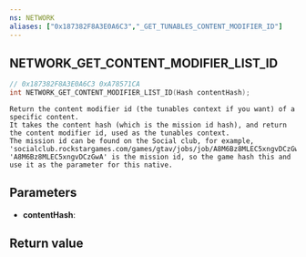 ```yaml
---
ns: NETWORK
aliases: ["0x187382F8A3E0A6C3","_GET_TUNABLES_CONTENT_MODIFIER_ID"]
---
```

## NETWORK_GET_CONTENT_MODIFIER_LIST_ID

```c
// 0x187382F8A3E0A6C3 0xA78571CA
int NETWORK_GET_CONTENT_MODIFIER_LIST_ID(Hash contentHash);
```

```
Return the content modifier id (the tunables context if you want) of a specific content.  
It takes the content hash (which is the mission id hash), and return the content modifier id, used as the tunables context.  
The mission id can be found on the Social club, for example, 'socialclub.rockstargames.com/games/gtav/jobs/job/A8M6Bz8MLEC5xngvDCzGwA'  
'A8M6Bz8MLEC5xngvDCzGwA' is the mission id, so the game hash this and use it as the parameter for this native.  
```

## Parameters
* **contentHash**:

## Return value
